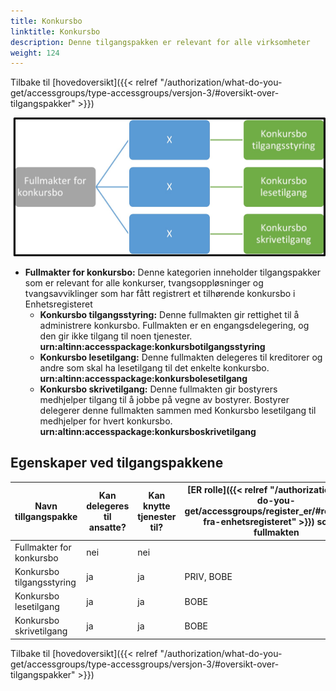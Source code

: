 ```yaml
---
title: Konkursbo
linktitle: Konkursbo
description: Denne tilgangspakken er relevant for alle virksomheter
weight: 124
---
```


Tilbake til [hovedoversikt]({{< relref "/authorization/what-do-you-get/accessgroups/type-accessgroups/versjon-3/#oversikt-over-tilgangspakker" >}})



![Konkursbo](konk.jpg "Konkursbo")
- **Fullmakter for konkursbo:** Denne kategorien inneholder tilgangspakker som er relevant for alle konkurser, tvangsoppløsninger og tvangsavviklinger som har fått registrert et tilhørende konkursbo i Enhetsregisteret
	- **Konkursbo tilgangsstyring:** Denne fullmakten gir rettighet til å administrere konkursbo. Fullmakten er en engangsdelegering, og den gir ikke tilgang til noen tjenester. **urn:altinn:accesspackage:konkursbotilgangsstyring**
	- **Konkursbo lesetilgang:**  Denne fullmakten delegeres til kreditorer og andre som skal ha lesetilgang til det enkelte konkursbo. **urn:altinn:accesspackage:konkursbolesetilgang**
	- **Konkursbo skrivetilgang:** Denne fullmakten gir bostyrers medhjelper tilgang til å jobbe på vegne av bostyrer. Bostyrer delegerer denne fullmakten sammen med Konkursbo lesetilgang til medhjelper for hvert konkursbo.  **urn:altinn:accesspackage:konkursboskrivetilgang**

## Egenskaper ved tilgangspakkene
|Navn tillgangspakke|Kan delegeres til ansatte?|Kan knytte tjenester til?|[ER rolle]({{< relref "/authorization/what-do-you-get/accessgroups/register_er/#rolletyper-fra-enhetsregisteret" >}}) som får fullmakten|
|---|---|---|---|
|Fullmakter for konkursbo|nei|nei||
|Konkursbo tilgangsstyring|ja|ja|PRIV, BOBE|
|Konkursbo lesetilgang|ja|ja|BOBE|
|Konkursbo skrivetilgang|ja|ja|BOBE|

Tilbake til [hovedoversikt]({{< relref "/authorization/what-do-you-get/accessgroups/type-accessgroups/versjon-3/#oversikt-over-tilgangspakker" >}})